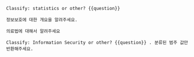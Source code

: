 ```text
Classify: statistics or other? {{question}}
```

```text
정보보호에 대한 개요을 알려주세요.
```

```text
의료법에 대해서 알려주세요
```

```text
Classify: Information Security or other? {{question}} . 분류된 범주 값만 반환해주세요.
```